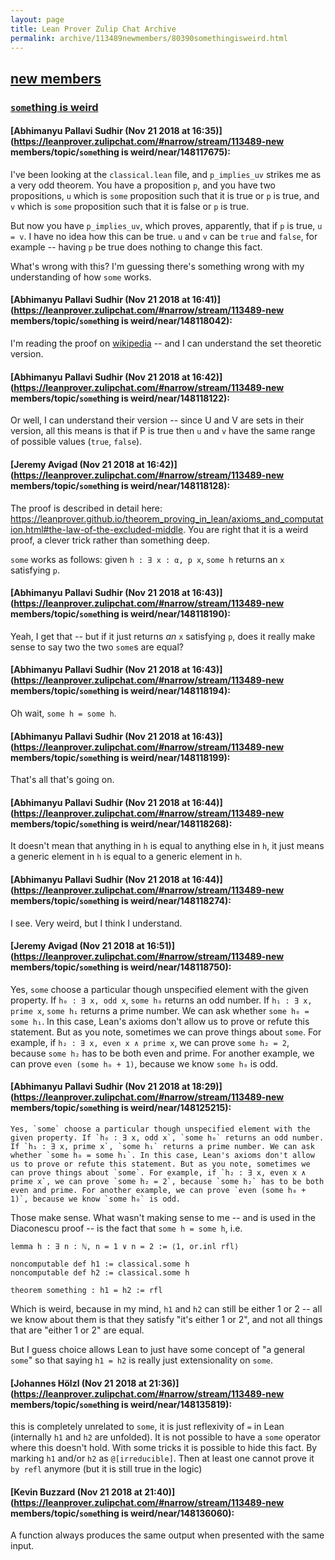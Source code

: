 ```yaml
---
layout: page
title: Lean Prover Zulip Chat Archive 
permalink: archive/113489newmembers/80390somethingisweird.html
---
```


## [new members](index.html)
### [`some`thing is weird](80390somethingisweird.html)

#### [Abhimanyu Pallavi Sudhir (Nov 21 2018 at 16:35)](https://leanprover.zulipchat.com/#narrow/stream/113489-new members/topic/`some`thing is weird/near/148117675):
I've been looking at the `classical.lean` file, and `p_implies_uv` strikes me as a very odd theorem. You have a proposition `p`, and you have two propositions, `u` which is `some` proposition such that it is true or `p` is true, and `v` which is `some` proposition such that it is false or `p` is true.  

But now you have `p_implies_uv`, which proves, apparently, that if `p` is true, `u = v`. I have no idea how this can be true. `u` and `v` can be `true` and `false`, for example -- having `p` be true does nothing to change this fact.

What's wrong with this? I'm guessing there's something wrong with my understanding of how `some` works.

#### [Abhimanyu Pallavi Sudhir (Nov 21 2018 at 16:41)](https://leanprover.zulipchat.com/#narrow/stream/113489-new members/topic/`some`thing is weird/near/148118042):
I'm reading the proof on [wikipedia](https://en.wikipedia.org/wiki/Diaconescu%27s_theorem) -- and I can understand the set theoretic version.

#### [Abhimanyu Pallavi Sudhir (Nov 21 2018 at 16:42)](https://leanprover.zulipchat.com/#narrow/stream/113489-new members/topic/`some`thing is weird/near/148118122):
Or well, I can understand their version -- since U and V are sets in their version, all this means is that if P is true then `u` and `v` have the same range of possible values (`true`, `false`).

#### [Jeremy Avigad (Nov 21 2018 at 16:42)](https://leanprover.zulipchat.com/#narrow/stream/113489-new members/topic/`some`thing is weird/near/148118128):
The proof is described in detail here: https://leanprover.github.io/theorem_proving_in_lean/axioms_and_computation.html#the-law-of-the-excluded-middle. You are right that it is a weird proof, a clever trick rather than something deep.

`some` works as follows: given `h : ∃ x : α, p x`, `some h` returns an `x` satisfying `p`.

#### [Abhimanyu Pallavi Sudhir (Nov 21 2018 at 16:43)](https://leanprover.zulipchat.com/#narrow/stream/113489-new members/topic/`some`thing is weird/near/148118190):
Yeah, I get that -- but if it just returns _an_ `x` satisfying `p`, does it really make sense to say two the two `some`s are equal?

#### [Abhimanyu Pallavi Sudhir (Nov 21 2018 at 16:43)](https://leanprover.zulipchat.com/#narrow/stream/113489-new members/topic/`some`thing is weird/near/148118194):
Oh wait, `some h = some h`.

#### [Abhimanyu Pallavi Sudhir (Nov 21 2018 at 16:43)](https://leanprover.zulipchat.com/#narrow/stream/113489-new members/topic/`some`thing is weird/near/148118199):
That's all that's going on.

#### [Abhimanyu Pallavi Sudhir (Nov 21 2018 at 16:44)](https://leanprover.zulipchat.com/#narrow/stream/113489-new members/topic/`some`thing is weird/near/148118268):
It doesn't mean that anything in `h` is equal to anything else in `h`, it just means a generic element in `h` is equal to a generic element in `h`.

#### [Abhimanyu Pallavi Sudhir (Nov 21 2018 at 16:44)](https://leanprover.zulipchat.com/#narrow/stream/113489-new members/topic/`some`thing is weird/near/148118274):
I see. Very weird, but I think I understand.

#### [Jeremy Avigad (Nov 21 2018 at 16:51)](https://leanprover.zulipchat.com/#narrow/stream/113489-new members/topic/`some`thing is weird/near/148118750):
Yes, `some` choose a particular though unspecified element with the given property. If `h₀ : ∃ x, odd x`, `some h₀` returns an odd number. If `h₁ : ∃ x, prime x`, `some h₁` returns a prime number. We can ask whether `some h₀ = some h₁`. In this case, Lean's axioms don't allow us to prove or refute this statement. But as you note, sometimes we can prove things about `some`. For example, if `h₂ : ∃ x, even x ∧ prime x`, we can prove `some h₂ = 2`, because `some h₂` has to be both even and prime. For another example, we can prove `even (some h₀ + 1)`, because we know `some h₀` is odd.

#### [Abhimanyu Pallavi Sudhir (Nov 21 2018 at 18:29)](https://leanprover.zulipchat.com/#narrow/stream/113489-new members/topic/`some`thing is weird/near/148125215):
```quote
Yes, `some` choose a particular though unspecified element with the given property. If `h₀ : ∃ x, odd x`, `some h₀` returns an odd number. If `h₁ : ∃ x, prime x`, `some h₁` returns a prime number. We can ask whether `some h₀ = some h₁`. In this case, Lean's axioms don't allow us to prove or refute this statement. But as you note, sometimes we can prove things about `some`. For example, if `h₂ : ∃ x, even x ∧ prime x`, we can prove `some h₂ = 2`, because `some h₂` has to be both even and prime. For another example, we can prove `even (some h₀ + 1)`, because we know `some h₀` is odd.
```
 Those make sense. What wasn't making sense to me -- and is used in the Diaconescu proof -- is the fact that `some h = some h`, i.e.

```lean
lemma h : ∃ n : ℕ, n = 1 ∨ n = 2 := ⟨1, or.inl rfl⟩

noncomputable def h1 := classical.some h
noncomputable def h2 := classical.some h

theorem something : h1 = h2 := rfl
```
Which is weird, because in my mind, `h1` and `h2` can still be either 1 or 2 -- all we know about them is that they satisfy "it's either 1 or 2", and not all things that are "either 1 or 2" are equal. 

But I guess choice allows Lean to just have some concept of  "a general `some`" so that saying `h1 = h2` is really just extensionality on `some`.

#### [Johannes Hölzl (Nov 21 2018 at 21:36)](https://leanprover.zulipchat.com/#narrow/stream/113489-new members/topic/`some`thing is weird/near/148135819):
this is completely unrelated to `some`, it is just reflexivity of `=` in Lean (internally `h1` and `h2` are unfolded). It is not possible to have a `some` operator where this doesn't hold. With some tricks it is possible to hide this fact. By marking `h1` and/or `h2` as `@[irreducible]`. Then at least one cannot prove it `by refl` anymore (but it is still true in the logic)

#### [Kevin Buzzard (Nov 21 2018 at 21:40)](https://leanprover.zulipchat.com/#narrow/stream/113489-new members/topic/`some`thing is weird/near/148136060):
A function always produces the same output when presented with the same input.

